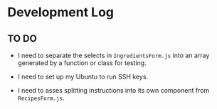 # Development Log

## TO DO

- I need to separate the selects in `IngredientsForm.js` into an array generated by a function or class for testing.

- I need to set up my Ubuntu to run SSH keys.

- I need to asses splitting instructions into its own component from `RecipesForm.js`.
